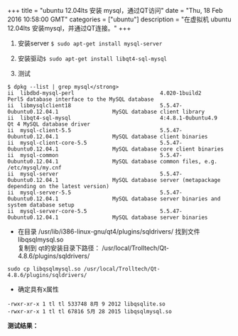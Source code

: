+++ 
title = "ubuntu 12.04lts 安装 mysql，通过QT访问" 
date = "Thu, 18 Feb 2016 10:58:00 GMT" 
categories = ["ubuntu"] 
description = "在虚拟机 ubuntu 12.04lts 安装mysql，并通过QT连接。" 
+++ 


1. 安装server
`$ sudo apt-get install mysql-server`
2. 安装驱动`$ sudo apt-get install libqt4-sql-mysql`

3. 测试

```
$ dpkg --list | grep mysql</strong>
ii  libdbd-mysql-perl                           4.020-1build2                           Perl5 database interface to the MySQL database
ii  libmysqlclient18                            5.5.47-0ubuntu0.12.04.1                 MySQL database client library
ii  libqt4-sql-mysql                            4:4.8.1-0ubuntu4.9                      Qt 4 MySQL database driver
ii  mysql-client-5.5                            5.5.47-0ubuntu0.12.04.1                 MySQL database client binaries
ii  mysql-client-core-5.5                       5.5.47-0ubuntu0.12.04.1                 MySQL database core client binaries
ii  mysql-common                                5.5.47-0ubuntu0.12.04.1                 MySQL database common files, e.g. /etc/mysql/my.cnf
ii  mysql-server                                5.5.47-0ubuntu0.12.04.1                 MySQL database server (metapackage depending on the latest version)
ii  mysql-server-5.5                            5.5.47-0ubuntu0.12.04.1                 MySQL database server binaries and system database setup
ii  mysql-server-core-5.5                       5.5.47-0ubuntu0.12.04.1                 MySQL database server binaries
```

- 在目录 /usr/lib/i386-linux-gnu/qt4/plugins/sqldrivers/   找到文件 libqsqlmysql.so  
复制到 qt的安装目录下路径： /usr/local/Trolltech/Qt-4.8.6/plugins/sqldrivers/  


```
sudo cp libqsqlmysql.so /usr/local/Trolltech/Qt-4.8.6/plugins/sqldrivers/

```

- 确定具有x属性

```
-rwxr-xr-x 1 tl tl 533748 8月 9 2012 libqsqlite.so
-rwxr-xr-x 1 tl tl 67816 5月 28 2015 libqsqlmysql.so
```

<p><strong>测试结果：</strong></p>
<p><img src="http://images2015.cnblogs.com/blog/781469/201602/781469-20160218185633503-1658976193.jpg" alt="" />　　</p>
<p>&nbsp;</p>



